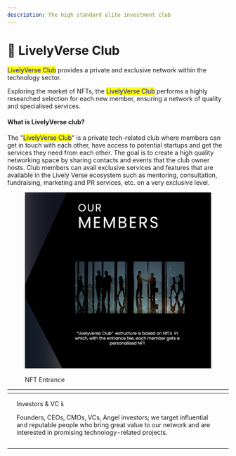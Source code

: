 ```yaml
---
description: The high standard elite investment club
---
```


# 🧊 LivelyVerse Club

<mark style="color:blue;">LivelyVerse Club</mark> provides a private and exclusive network within the technology sector.

Exploring the market of NFTs, the <mark style="color:blue;">LivelyVerse Club</mark> performs a highly researched selection for each new member, ensuring a network of quality and specialised services.&#x20;

#### What is LivelyVerse club?

The "<mark style="color:blue;">LivelyVerse Club</mark>" is a private tech-related club where members can get in touch with each other, have access to potential startups and get the services they need from each other. The goal is to create a high quality networking space by sharing contacts and events that the club owner hosts. Club members can avail exclusive services and features that are available in the Lively Verse ecosystem such as mentoring, consultation, fundraising, marketing and PR services, etc. on a very exclusive level.

<figure><img src="../.gitbook/assets/Screenshot 2022-11-11 at 22.52.33.png" alt=""><figcaption><p>NFT Entrance </p></figcaption></figure>

<table data-view="cards"><thead><tr><th></th><th></th><th></th></tr></thead><tbody><tr><td></td><td><p>Investors &#x26; VC ́s</p><p>Founders, CEOs, CMOs, VCs, Angel investors; we target influential and reputable people who bring great value to our network and are interested in promising technology-related projects.</p></td><td></td></tr><tr><td></td><td></td><td></td></tr><tr><td></td><td></td><td></td></tr></tbody></table>

